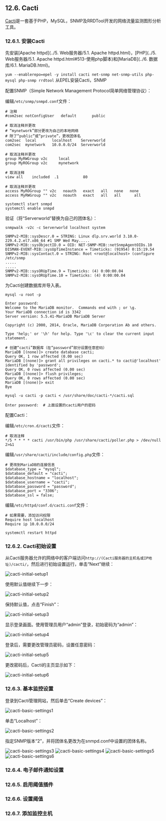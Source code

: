 ## 12.6. Cacti

[Cacti](http://www.cacti.net/)是一套基于PHP，MySQL，SNMP及RRDTool开发的网络流量监测图形分析工具。

### 12.6.1. 安装Cacti

先安装[Apache httpd](../5. Web服务器/5.1. Apache httpd.html)，[PHP](../5. Web服务器/5.1. Apache httpd.html#513-使用php脚本)和[MariaDB](../6. 数据库/6.1. MariaDB.html)。

`yum --enablerepo=epel -y install cacti net-snmp net-snmp-utils php-mysql php-snmp rrdtool` 从EPEL安装Cacti，SNMP

配置SNMP（Simple Network Management Protocol简单网络管理协议）：

编辑`/etc/snmp/snmpd.conf`文件：

```
# 注释
#com2sec notConfigUser   default       public

# 取消注释并更改
# “mynetwork”部分更改为自己的本地网络
# 除了“public”或“private”，更改团体名
com2sec  local       localhost    Serverworld
com2sec  mynetwork   10.0.0.0/24  Serverworld

# 取消注释并更改
group MyRWGroup v2c     local
group MyROGroup v2c     mynetwork

# 取消注释
view all    included  .1           80

# 取消注释并更改
access MyROGroup "" v2c   noauth   exact   all   none   none
access MyRWGroup "" v2c   noauth   exact   all   all      all
```

```
systemctl start snmpd
systemctl enable snmpd
```

验证（将“Serverworld”替换为自己的团体名）：

`snmpwalk -v2c -c Serverworld localhost system`

```
SNMPv2-MIB::sysDescr.0 = STRING: Linux dlp.srv.world 3.10.0-229.4.2.el7.x86_64 #1 SMP Wed May.....
SNMPv2-MIB::sysObjectID.0 = OID: NET-SNMP-MIB::netSnmpAgentOIDs.10
DISMAN-EVENT-MIB::sysUpTimeInstance = Timeticks: (91954) 0:15:19.54
SNMPv2-MIB::sysContact.0 = STRING: Root <root@localhost> (configure /etc/snmp
.....
.....
SNMPv2-MIB::sysORUpTime.9 = Timeticks: (4) 0:00:00.04
SNMPv2-MIB::sysORUpTime.10 = Timeticks: (4) 0:00:00.04
```

为Cacti创建数据库并导入表。

`mysql -u root -p`

```
Enter password:
Welcome to the MariaDB monitor.  Commands end with ; or \g.
Your MariaDB connection id is 3342
Server version: 5.5.41-MariaDB MariaDB Server

Copyright (c) 2000, 2014, Oracle, MariaDB Corporation Ab and others.

Type 'help;' or '\h' for help. Type '\c' to clear the current input statement.

# 创建“cacti”数据库（在“password”部分设置任意密码）
MariaDB [(none)]> create database cacti;
Query OK, 1 row affected (0.00 sec)
MariaDB [(none)]> grant all privileges on cacti.* to cacti@'localhost' identified by 'password';
Query OK, 0 rows affected (0.00 sec)
MariaDB [(none)]> flush privileges;
Query OK, 0 rows affected (0.00 sec)
MariaDB [(none)]> exit
Bye
```

`mysql -u cacti -p cacti < /usr/share/doc/cacti-*/cacti.sql`

```
Enter password:  # 上面设置的cacti用户的密码
```

配置Cacti：

编辑`/etc/cron.d/cacti`文件：

```
# 取消注释
*/5 * * * * cacti /usr/bin/php /usr/share/cacti/poller.php > /dev/null 2>&1
```

编辑`/usr/share/cacti/include/config.php`文件：

```
# 更改到MariaDB的连接信息
$database_type = "mysql";
$database_default = "cacti";
$database_hostname = "localhost";
$database_username = "cacti";
$database_password = "password";
$database_port = "3306";
$database_ssl = false;
```

编辑`/etc/httpd/conf.d/cacti.conf`文件：

```
# 如果需要，添加访问权限
Require host localhost
Require ip 10.0.0.0/24
```

`systemctl restart httpd`

### 12.6.2. Cacti初始设置

从Cacti服务器允许的网络中的客户端访问`http://(Cacti服务器的主机名或IP地址)/cacti/`，然后进行初始设置运行，单击“Next”继续：

![cacti-initial-setup1](../Contents/cacti-initial-setup1.png)

使用默认值继续下一步：

![cacti-initial-setup2](../Contents/cacti-initial-setup2.png)

保持默认值，点击“Finish”：

![cacti-initial-setup3](../Contents/cacti-initial-setup3.png)

显示登录画面。使用管理员用户“admin”登录，初始密码为“admin”：

![cacti-initial-setup4](../Contents/cacti-initial-setup4.png)

登录后，需要更改管理员密码，设置任意密码：

![cacti-initial-setup5](../Contents/cacti-initial-setup5.png)

更改密码后，Cacti的主页显示如下：

![cacti-initial-setup6](../Contents/cacti-initial-setup6.png)

### 12.6.3. 基本监控设置

登录到Cacti管理网站，然后单击“Create devices”：

![cacti-basic-settings1](../Contents/cacti-basic-settings1.png)

单击“Localhost”：

![cacti-basic-settings2](../Contents/cacti-basic-settings2.png)

指定SNMP版本“2”，并将团体名更改为在snmpd.conf中设置的团体名称。

![cacti-basic-settings3](../Contents/cacti-basic-settings3.png)
![cacti-basic-settings4](../Contents/cacti-basic-settings4.png)
![cacti-basic-settings5](../Contents/cacti-basic-settings5.png)
![cacti-basic-settings6](../Contents/cacti-basic-settings6.png)


















### 12.6.4. 电子邮件通知设置
### 12.6.5. 启用阈值插件
### 12.6.6. 设置阈值
### 12.6.7. 添加监控主机
